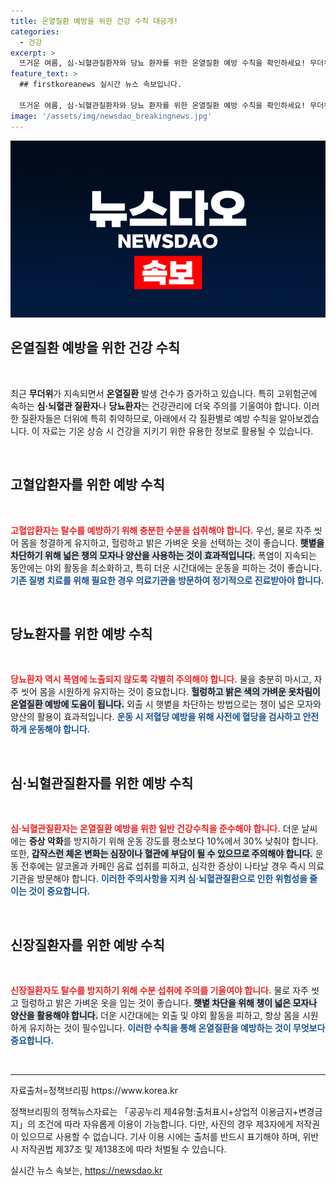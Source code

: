 ```yaml
---
title: 온열질환 예방을 위한 건강 수칙 대공개!
categories:
  - 건강
excerpt: >
  뜨거운 여름, 심·뇌혈관질환자와 당뇨 환자를 위한 온열질환 예방 수칙을 확인하세요! 무더위 속 건강을 지키는 필수 정보를 공개합니다. 클릭하세요!
feature_text: >
  ## firstkoreanews 실시간 뉴스 속보입니다.

  뜨거운 여름, 심·뇌혈관질환자와 당뇨 환자를 위한 온열질환 예방 수칙을 확인하세요! 무더위 속 건강을 지키는 필수 정보를 공개합니다. 클릭하세요!
image: '/assets/img/newsdao_breakingnews.jpg'
---
```


<p><img src="/assets/img/newsdao_breakingnews.jpg" alt="firstkoreanews 속보" /></p>

<h2 data-ke-size="size26">온열질환 예방을 위한 건강 수칙</h2>

<p data-ke-size="size16">&nbsp;</p>

<p>최근 <strong>무더위</strong>가 지속되면서 <strong>온열질환</strong> 발생 건수가 증가하고 있습니다. 특히 고위험군에 속하는 <strong>심·뇌혈관 질환자</strong>나 <strong>당뇨환자</strong>는 건강관리에 더욱 주의를 기울여야 합니다. 이러한 질환자들은 더위에 특히 취약하므로, 아래에서 각 질환별로 예방 수칙을 알아보겠습니다. 이 자료는 기온 상승 시 건강을 지키기 위한 유용한 정보로 활용될 수 있습니다.</p>

<p data-ke-size="size16">&nbsp;</p>

<h2 data-ke-size="size26">고혈압환자를 위한 예방 수칙</h2>

<p data-ke-size="size16">&nbsp;</p>

<p><b><span style="color: #ee2323;">고혈압환자는 탈수를 예방하기 위해 충분한 수분을 섭취해야 합니다.</span></b> 우선, 물로 자주 씻어 몸을 청결하게 유지하고, 헐렁하고 밝은 가벼운 옷을 선택하는 것이 좋습니다. <b><span style="background-color: #21538527;">햇볕을 차단하기 위해 넓은 챙의 모자나 양산을 사용하는 것이 효과적입니다.</span></b> 폭염이 지속되는 동안에는 야외 활동을 최소화하고, 특히 더운 시간대에는 운동을 피하는 것이 좋습니다. <b><span style="color: #1a5490;">기존 질병 치료를 위해 필요한 경우 의료기관을 방문하여 정기적으로 진료받아야 합니다.</span></b></p>

<p data-ke-size="size16">&nbsp;</p>

<h2 data-ke-size="size26">당뇨환자를 위한 예방 수칙</h2>

<p data-ke-size="size16">&nbsp;</p>

<p><b><span style="color: #ee2323;">당뇨환자 역시 폭염에 노출되지 않도록 각별히 주의해야 합니다.</span></b> 물을 충분히 마시고, 자주 씻어 몸을 시원하게 유지하는 것이 중요합니다. <b><span style="background-color: #21538527;">헐렁하고 밝은 색의 가벼운 옷차림이 온열질환 예방에 도움이 됩니다.</span></b> 외출 시 햇볕을 차단하는 방법으로는 챙이 넓은 모자와 양산의 활용이 효과적입니다. <b><span style="color: #1a5490;">운동 시 저혈당 예방을 위해 사전에 혈당을 검사하고 안전하게 운동해야 합니다.</span></b> </p>

<p data-ke-size="size16">&nbsp;</p>

<h2 data-ke-size="size26">심·뇌혈관질환자를 위한 예방 수칙</h2>

<p data-ke-size="size16">&nbsp;</p>

<p><b><span style="color: #ee2323;">심·뇌혈관질환자는 온열질환 예방을 위한 일반 건강수칙을 준수해야 합니다.</span></b> 더운 날씨에는 <strong>증상 악화</strong>를 방지하기 위해 운동 강도를 평소보다 10%에서 30% 낮춰야 합니다. 또한, <b><span style="background-color: #21538527;">갑작스런 체온 변화는 심장이나 혈관에 부담이 될 수 있으므로 주의해야 합니다.</span></b> 운동 전후에는 알코올과 카페인 음료 섭취를 피하고, 심각한 증상이 나타날 경우 즉시 의료기관을 방문해야 합니다. <b><span style="color: #1a5490;">이러한 주의사항을 지켜 심·뇌혈관질환으로 인한 위험성을 줄이는 것이 중요합니다.</span></b></p>

<p data-ke-size="size16">&nbsp;</p>

<h2 data-ke-size="size26">신장질환자를 위한 예방 수칙</h2>

<p data-ke-size="size16">&nbsp;</p>

<p><b><span style="color: #ee2323;">신장질환자도 탈수를 방지하기 위해 수분 섭취에 주의를 기울여야 합니다.</span></b> 물로 자주 씻고 헐렁하고 밝은 가벼운 옷을 입는 것이 좋습니다. <b><span style="background-color: #21538527;">햇볕 차단을 위해 챙이 넓은 모자나 양산을 활용해야 합니다.</span></b> 더운 시간대에는 외출 및 야외 활동을 피하고, 항상 몸을 시원하게 유지하는 것이 필수입니다. <b><span style="color: #1a5490;">이러한 수칙을 통해 온열질환을 예방하는 것이 무엇보다 중요합니다.</span></b></p>

<p data-ke-size="size16">&nbsp;</p>

<hr>

<p data-ke-size="size16">자료출처=정책브리핑 https://www.korea.kr</p>

<p data-ke-size="size16">정책브리핑의 정책뉴스자료는 「공공누리 제4유형:출처표시+상업적 이용금지+변경금지」의 조건에 따라 자유롭게 이용이 가능합니다. 다만, 사진의 경우 제3자에게 저작권이 있으므로 사용할 수 없습니다. 기사 이용 시에는 출처를 반드시 표기해야 하며, 위반 시 저작권법 제37조 및 제138조에 따라 처벌될 수 있습니다.</p>
실시간 뉴스 속보는, <a href="https://newsdao.kr" rel="dofollow">https://newsdao.kr</a>


